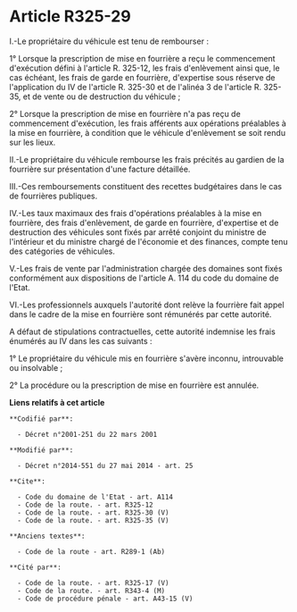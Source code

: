 # Article R325-29

I.-Le propriétaire du véhicule est tenu de rembourser : 

1° Lorsque la prescription de mise en fourrière a reçu le commencement d'exécution défini à l'article R. 325-12, les frais
d'enlèvement ainsi que, le cas échéant, les frais de garde en fourrière, d'expertise sous réserve de l'application du IV de
l'article R. 325-30 et de l'alinéa 3 de l'article R. 325-35, et de vente ou de destruction du véhicule ; 

2° Lorsque la prescription de mise en fourrière n'a pas reçu de commencement d'exécution, les frais afférents aux opérations
préalables à la mise en fourrière, à condition que le véhicule d'enlèvement se soit rendu sur les lieux. 

II.-Le propriétaire du véhicule rembourse les frais précités au gardien de la fourrière sur présentation d'une facture
détaillée. 

III.-Ces remboursements constituent des recettes budgétaires dans le cas de fourrières publiques. 

IV.-Les taux maximaux des frais d'opérations préalables à la mise en fourrière, des frais d'enlèvement, de garde en
fourrière, d'expertise et de destruction des véhicules sont fixés par arrêté conjoint du ministre de l'intérieur et du
ministre chargé de l'économie et des finances, compte tenu des catégories de véhicules. 

V.-Les frais de vente par l'administration chargée des domaines sont fixés conformément aux dispositions de l'article A. 114
du code du domaine de l'Etat. 

VI.-Les professionnels auxquels l'autorité dont relève la fourrière fait appel dans le cadre de la mise en fourrière sont
rémunérés par cette autorité. 

A défaut de stipulations contractuelles, cette autorité indemnise les frais énumérés au IV dans les cas suivants : 

1° Le propriétaire du véhicule mis en fourrière s'avère inconnu, introuvable ou insolvable ; 

2° La procédure ou la prescription de mise en fourrière est annulée.

**Liens relatifs à cet article**

	**Codifié par**:

	  - Décret n°2001-251 du 22 mars 2001

	**Modifié par**:

	  - Décret n°2014-551 du 27 mai 2014 - art. 25

	**Cite**:

	  - Code du domaine de l'Etat - art. A114
	  - Code de la route. - art. R325-12
	  - Code de la route. - art. R325-30 (V)
	  - Code de la route. - art. R325-35 (V)

	**Anciens textes**:

	  - Code de la route - art. R289-1 (Ab)

	**Cité par**:

	  - Code de la route. - art. R325-17 (V)
	  - Code de la route. - art. R343-4 (M)
	  - Code de procédure pénale - art. A43-15 (V)
